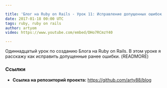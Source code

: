 ```yaml
---

title: 'Блог на Ruby on Rails - Урок 11: Исправление допущенных ошибок'
date: 2017-01-18 00:00 UTC
tags: ruby, ruby on rails
author: artyom
video: https://www.youtube.com/embed/DHo7RCmzY40

---
```


Одиннадцатый урок по созданию Блога на Ruby on Rails. В этом уроке я расскажу как исправить допущенные ранее ошибки.
(READMORE)

### Ссылки

  * **Ссылка на репозиторий проекта:** https://github.com/arty88/blog
